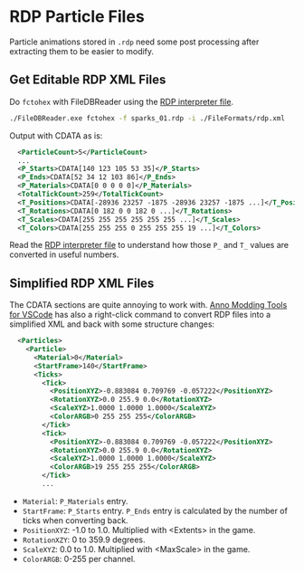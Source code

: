 # RDP Particle Files

Particle animations stored in `.rdp` need some post processing after extracting them to be easier to modify.

## Get Editable RDP XML Files

Do `fctohex` with FileDBReader using the [RDP interpreter file](https://github.com/anno-mods/FileDBReader/blob/master/FileFormats/rdp.xml).

```sh
./FileDBReader.exe fctohex -f sparks_01.rdp -i ./FileFormats/rdp.xml
```

Output with CDATA as is:

```xml
  <ParticleCount>5</ParticleCount>
  ...
  <P_Starts>CDATA[140 123 105 53 35]</P_Starts>
  <P_Ends>CDATA[52 34 12 103 86]</P_Ends>
  <P_Materials>CDATA[0 0 0 0 0]</P_Materials>
  <TotalTickCount>259</TotalTickCount>
  <T_Positions>CDATA[-28936 23257 -1875 -28936 23257 -1875 ...]</T_Positions>
  <T_Rotations>CDATA[0 182 0 0 182 0 ...]</T_Rotations>
  <T_Scales>CDATA[255 255 255 255 255 255 ...]</T_Scales>
  <T_Colors>CDATA[255 255 255 0 255 255 255 19 ...]</T_Colors>
```

Read the [RDP interpreter file](https://github.com/anno-mods/FileDBReader/blob/master/FileFormats/rdp.xml) to understand how those `P_` and `T_` values are converted in useful numbers.

## Simplified RDP XML Files

The CDATA sections are quite annoying to work with.
[Anno Modding Tools for VSCode](https://marketplace.visualstudio.com/items?itemName=JakobHarder.anno-modding-tools) has also a right-click command to convert RDP files into a simplified XML and back with some structure changes:

```xml
  <Particles>
    <Particle>
      <Material>0</Material>
      <StartFrame>140</StartFrame>
      <Ticks>
        <Tick>
          <PositionXYZ>-0.883084 0.709769 -0.057222</PositionXYZ>
          <RotationXYZ>0.0 255.9 0.0</RotationXYZ>
          <ScaleXYZ>1.0000 1.0000 1.0000</ScaleXYZ>
          <ColorARGB>0 255 255 255</ColorARGB>
        </Tick>
        <Tick>
          <PositionXYZ>-0.883084 0.709769 -0.057222</PositionXYZ>
          <RotationXYZ>0.0 255.9 0.0</RotationXYZ>
          <ScaleXYZ>1.0000 1.0000 1.0000</ScaleXYZ>
          <ColorARGB>19 255 255 255</ColorARGB>
        </Tick>
        ...
```

- `Material`: `P_Materials` entry.
- `StartFrame`: `P_Starts` entry. `P_Ends` entry is calculated by the number of ticks when converting back.
- `PositionXYZ`: -1.0 to 1.0. Multiplied with &lt;Extents&gt; in the game.
- `RotationXZY`: 0 to 359.9 degrees.
- `ScaleXYZ`: 0.0 to 1.0. Multiplied with &lt;MaxScale&gt; in the game.
- `ColorARGB`: 0-255 per channel.
